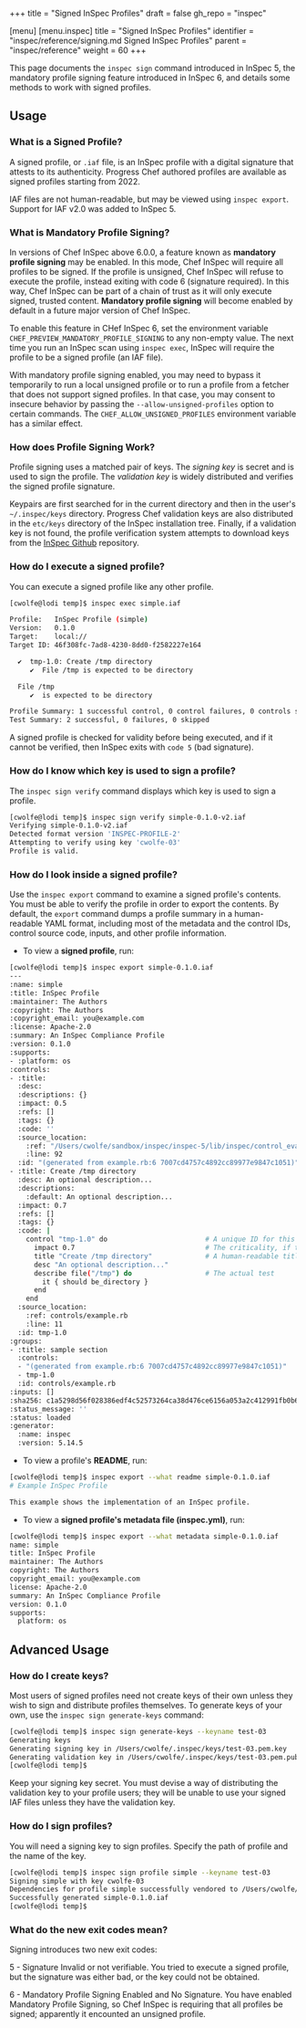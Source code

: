 +++
title = "Signed InSpec Profiles"
draft = false
gh_repo = "inspec"

[menu]
  [menu.inspec]
    title = "Signed InSpec Profiles"
    identifier = "inspec/reference/signing.md Signed InSpec Profiles"
    parent = "inspec/reference"
    weight = 60
+++

This page documents the `inspec sign` command introduced in InSpec 5, the mandatory profile signing feature introduced in InSpec 6, and details some methods to work with signed profiles.

## Usage

### What is a Signed Profile?

A signed profile, or `.iaf` file, is an InSpec profile with a digital signature that attests to its authenticity. Progress Chef authored profiles are available as signed profiles starting from 2022.

IAF files are not human-readable, but may be viewed using `inspec export`. Support for IAF v2.0 was added to InSpec 5.

### What is Mandatory Profile Signing?

In versions of Chef InSpec above 6.0.0, a feature known as **mandatory profile signing** may be enabled. In this mode, Chef InSpec will require all profiles to be signed. If the profile is unsigned, Chef InSpec will refuse to execute the profile, instead exiting with code 6 (signature required). In this way, Chef InSpec can be part of a chain of trust as it will only execute signed, trusted content. **Mandatory profile signing** will become enabled by default in a future major version of Chef InSpec.


To enable this feature in CHef InSpec 6, set the environment variable `CHEF_PREVIEW_MANDATORY_PROFILE_SIGNING` to any non-empty value. The next time you run an InSpec scan using `inspec exec`, InSpec will require the profile to be a signed profile (an IAF file).

With mandatory profile signing enabled, you may need to bypass it temporarily to run a local unsigned profile or to run a profile from a fetcher that does not support signed profiles. In that case, you may consent to insecure behavior by passing the `--allow-unsigned-profiles` option to certain commands. The `CHEF_ALLOW_UNSIGNED_PROFILES` environment variable has a similar effect.

### How does Profile Signing Work?

Profile signing uses a matched pair of keys. The _signing key_ is secret and is used to sign the profile. The _validation key_ is widely distributed and verifies the signed profile signature.

Keypairs are first searched for in the current directory and then in the user's `~/.inspec/keys` directory. Progress Chef validation keys are also distributed in the `etc/keys` directory of the InSpec installation tree. Finally, if a validation key is not found, the profile verification system attempts to download keys from the [InSpec Github](https://github.com/inspec/inspec/tree/main/etc/keys) repository.

### How do I execute a signed profile?

You can execute a signed profile like any other profile.

```bash
[cwolfe@lodi temp]$ inspec exec simple.iaf

Profile:   InSpec Profile (simple)
Version:   0.1.0
Target:    local://
Target ID: 46f308fc-7ad8-4230-8dd0-f2582227e164

  ✔  tmp-1.0: Create /tmp directory
     ✔  File /tmp is expected to be directory

  File /tmp
     ✔  is expected to be directory

Profile Summary: 1 successful control, 0 control failures, 0 controls skipped
Test Summary: 2 successful, 0 failures, 0 skipped
```

A signed profile is checked for validity before being executed, and if it cannot be verified, then InSpec exits with `code 5` (bad signature).

### How do I know which key is used to sign a profile?

The `inspec sign verify` command displays which key is used to sign a profile.

```bash
[cwolfe@lodi temp]$ inspec sign verify simple-0.1.0-v2.iaf
Verifying simple-0.1.0-v2.iaf
Detected format version 'INSPEC-PROFILE-2'
Attempting to verify using key 'cwolfe-03'
Profile is valid.
```

### How do I look inside a signed profile?

Use the `inspec export` command to examine a signed profile's contents. You must be able to verify the profile in order to export the contents. By default, the `export` command dumps a profile summary in a human-readable YAML format, including most of the metadata and the control IDs, control source code, inputs, and other profile information.

- To view a **signed profile**, run:

```bash
[cwolfe@lodi temp]$ inspec export simple-0.1.0.iaf
---
:name: simple
:title: InSpec Profile
:maintainer: The Authors
:copyright: The Authors
:copyright_email: you@example.com
:license: Apache-2.0
:summary: An InSpec Compliance Profile
:version: 0.1.0
:supports:
- :platform: os
:controls:
- :title:
  :desc:
  :descriptions: {}
  :impact: 0.5
  :refs: []
  :tags: {}
  :code: ''
  :source_location:
    :ref: "/Users/cwolfe/sandbox/inspec/inspec-5/lib/inspec/control_eval_context.rb"
    :line: 92
  :id: "(generated from example.rb:6 7007cd4757c4892cc89977e9847c1051)"
- :title: Create /tmp directory
  :desc: An optional description...
  :descriptions:
    :default: An optional description...
  :impact: 0.7
  :refs: []
  :tags: {}
  :code: |
    control "tmp-1.0" do                        # A unique ID for this control
      impact 0.7                                # The criticality, if this control fails.
      title "Create /tmp directory"             # A human-readable title
      desc "An optional description..."
      describe file("/tmp") do                  # The actual test
        it { should be_directory }
      end
    end
  :source_location:
    :ref: controls/example.rb
    :line: 11
  :id: tmp-1.0
:groups:
- :title: sample section
  :controls:
  - "(generated from example.rb:6 7007cd4757c4892cc89977e9847c1051)"
  - tmp-1.0
  :id: controls/example.rb
:inputs: []
:sha256: c1a5298d56f028386edf4c52573264ca38d476ce6156a053a2c412991fb0b646
:status_message: ''
:status: loaded
:generator:
  :name: inspec
  :version: 5.14.5
```

- To view a profile's **README**, run:

```bash
[cwolfe@lodi temp]$ inspec export --what readme simple-0.1.0.iaf
# Example InSpec Profile

This example shows the implementation of an InSpec profile.

```

- To view a **signed profile's metadata file (inspec.yml)**, run:

```bash
[cwolfe@lodi temp]$ inspec export --what metadata simple-0.1.0.iaf
name: simple
title: InSpec Profile
maintainer: The Authors
copyright: The Authors
copyright_email: you@example.com
license: Apache-2.0
summary: An InSpec Compliance Profile
version: 0.1.0
supports:
  platform: os
```

## Advanced Usage

### How do I create keys?

Most users of signed profiles need not create keys of their own unless they wish to sign and distribute profiles themselves. To generate keys of your own, use the `inspec sign generate-keys` command:

```bash
[cwolfe@lodi temp]$ inspec sign generate-keys --keyname test-03
Generating keys
Generating signing key in /Users/cwolfe/.inspec/keys/test-03.pem.key
Generating validation key in /Users/cwolfe/.inspec/keys/test-03.pem.pub
[cwolfe@lodi temp]$
```

Keep your signing key secret. You must devise a way of distributing the validation key to your profile users; they will be unable to use your signed IAF files unless they have the validation key.

### How do I sign profiles?

You will need a signing key to sign profiles. Specify the path of profile and the name of the key.

```bash
[cwolfe@lodi temp]$ inspec sign profile simple --keyname test-03
Signing simple with key cwolfe-03
Dependencies for profile simple successfully vendored to /Users/cwolfe/sandbox/inspec/inspec-5/temp/simple/vendor
Successfully generated simple-0.1.0.iaf
[cwolfe@lodi temp]$
```

### What do the new exit codes mean?

Signing introduces two new exit codes:

5 - Signature Invalid or not verifiable. You tried to execute a signed profile, but the signature was either bad, or the key could not be obtained.

6 - Mandatory Profile Signing Enabled and No Signature. You have enabled Mandatory Profile Signing, so Chef InSpec is requiring that all profiles be signed; apparently it encounted an unsigned profile.

